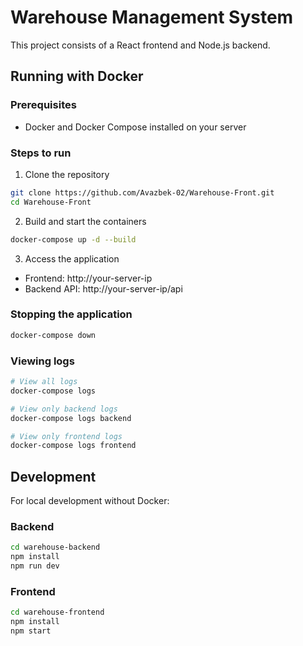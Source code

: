 # Warehouse Management System

This project consists of a React frontend and Node.js backend.

## Running with Docker

### Prerequisites
- Docker and Docker Compose installed on your server

### Steps to run

1. Clone the repository
```bash
git clone https://github.com/Avazbek-02/Warehouse-Front.git
cd Warehouse-Front
```

2. Build and start the containers
```bash
docker-compose up -d --build
```

3. Access the application
- Frontend: http://your-server-ip
- Backend API: http://your-server-ip/api

### Stopping the application
```bash
docker-compose down
```

### Viewing logs
```bash
# View all logs
docker-compose logs

# View only backend logs
docker-compose logs backend

# View only frontend logs
docker-compose logs frontend
```

## Development

For local development without Docker:

### Backend
```bash
cd warehouse-backend
npm install
npm run dev
```

### Frontend
```bash
cd warehouse-frontend
npm install
npm start
``` 